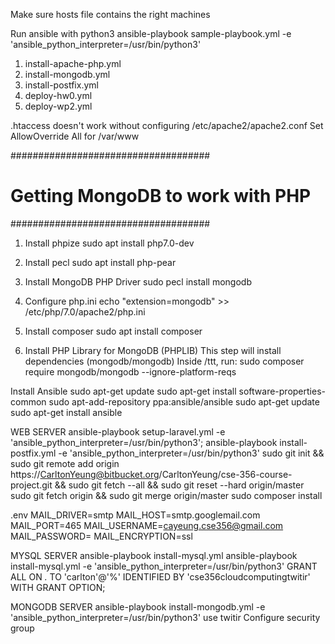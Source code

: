 Make sure hosts file contains the right machines

Run ansible with python3
ansible-playbook sample-playbook.yml -e 'ansible_python_interpreter=/usr/bin/python3'

1. install-apache-php.yml
2. install-mongodb.yml
3. install-postfix.yml
4. deploy-hw0.yml
5. deploy-wp2.yml

.htaccess doesn't work without configuring /etc/apache2/apache2.conf
Set AllowOverride All for /var/www

####################################
# Getting MongoDB to work with PHP #
####################################
1. Install phpize
   sudo apt install php7.0-dev

2. Install pecl
   sudo apt install php-pear

3. Install MongoDB PHP Driver
   sudo pecl install mongodb

4. Configure php.ini
   echo "extension=mongodb" >> /etc/php/7.0/apache2/php.ini

5. Install composer
   sudo apt install composer

6. Install PHP Library for MongoDB (PHPLIB)
   This step will install dependencies (mongodb/mongodb)
   Inside /ttt, run:
   sudo composer require mongodb/mongodb --ignore-platform-reqs



Install Ansible
sudo apt-get update
sudo apt-get install software-properties-common
sudo apt-add-repository ppa:ansible/ansible
sudo apt-get update
sudo apt-get install ansible

WEB SERVER
ansible-playbook setup-laravel.yml -e 'ansible_python_interpreter=/usr/bin/python3'; ansible-playbook install-postfix.yml -e 'ansible_python_interpreter=/usr/bin/python3'
sudo git init && sudo git remote add origin https://CarltonYeung@bitbucket.org/CarltonYeung/cse-356-course-project.git && sudo git fetch --all && sudo git reset --hard origin/master
sudo git fetch origin && sudo git merge origin/master
sudo composer install

.env
MAIL_DRIVER=smtp
MAIL_HOST=smtp.googlemail.com
MAIL_PORT=465
MAIL_USERNAME=cayeung.cse356@gmail.com
MAIL_PASSWORD=
MAIL_ENCRYPTION=ssl

MYSQL SERVER
ansible-playbook install-mysql.yml
ansible-playbook install-mysql.yml -e 'ansible_python_interpreter=/usr/bin/python3'
GRANT ALL ON *.* TO 'carlton'@'%' IDENTIFIED BY 'cse356cloudcomputingtwitir' WITH GRANT OPTION;


MONGODB SERVER
ansible-playbook install-mongodb.yml -e 'ansible_python_interpreter=/usr/bin/python3'
use twitir
Configure security group
